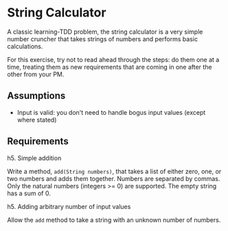 String Calculator
=================

A classic learning-TDD problem, the string calculator is a very simple number cruncher that takes strings of numbers
and performs basic calculations.

For this exercise, try not to read ahead through the steps: do them one at a time, treating them as new requirements
that are coming in one after the other from your PM.

Assumptions
-----------

* Input is valid: you don't need to handle bogus input values (except where stated)


Requirements
------------

h5. Simple addition

Write a method, `add(String numbers)`, that takes a list of either zero, one, or two numbers and adds them together.
Numbers are separated by commas.
Only the natural numbers (integers >= 0) are supported.
The empty string has a sum of 0.

h5. Adding arbitrary number of input values

Allow the `add` method to take a string with an unknown number of numbers.